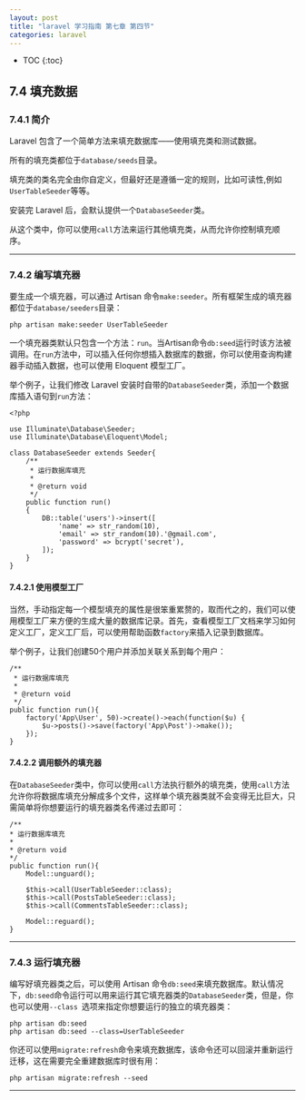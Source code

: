 ```yaml
---
layout: post
title: "laravel 学习指南 第七章 第四节"
categories: laravel
---
```


* TOC
{:toc}

## 7.4 填充数据

### 7.4.1 简介

Laravel 包含了一个简单方法来填充数据库——使用填充类和测试数据。

所有的填充类都位于`database/seeds`目录。

填充类的类名完全由你自定义，但最好还是遵循一定的规则，比如可读性,例如`UserTableSeeder`等等。

安装完 Laravel 后，会默认提供一个`DatabaseSeeder`类。

从这个类中，你可以使用`call`方法来运行其他填充类，从而允许你控制填充顺序。

-----

### 7.4.2 编写填充器

要生成一个填充器，可以通过 Artisan 命令`make:seeder`。所有框架生成的填充器都位于`database/seeders`目录：

	php artisan make:seeder UserTableSeeder

一个填充器类默认只包含一个方法：`run`。当Artisan命令`db:seed`运行时该方法被调用。在`run`方法中，可以插入任何你想插入数据库的数据，你可以使用查询构建器手动插入数据，也可以使用 Eloquent 模型工厂。

举个例子，让我们修改 Laravel 安装时自带的`DatabaseSeeder`类，添加一个数据库插入语句到`run`方法：

```
<?php

use Illuminate\Database\Seeder;
use Illuminate\Database\Eloquent\Model;

class DatabaseSeeder extends Seeder{
    /**
     * 运行数据库填充
     *
     * @return void
     */
    public function run()
    {
        DB::table('users')->insert([
            'name' => str_random(10),
            'email' => str_random(10).'@gmail.com',
            'password' => bcrypt('secret'),
        ]);
    }
}
```

#### 7.4.2.1 使用模型工厂

当然，手动指定每一个模型填充的属性是很笨重累赘的，取而代之的，我们可以使用模型工厂来方便的生成大量的数据库记录。首先，查看模型工厂文档来学习如何定义工厂，定义工厂后，可以使用帮助函数`factory`来插入记录到数据库。

举个例子，让我们创建50个用户并添加关联关系到每个用户：

```
/**
 * 运行数据库填充
 *
 * @return void
 */
public function run(){
    factory('App\User', 50)->create()->each(function($u) {
        $u->posts()->save(factory('App\Post')->make());
    });
}
```

#### 7.4.2.2 调用额外的填充器

在`DatabaseSeeder`类中，你可以使用`call`方法执行额外的填充类，使用`call`方法允许你将数据库填充分解成多个文件，这样单个填充器类就不会变得无比巨大，只需简单将你想要运行的填充器类名传递过去即可：

```
/**
* 运行数据库填充
*
* @return void
*/
public function run(){
    Model::unguard();

    $this->call(UserTableSeeder::class);
    $this->call(PostsTableSeeder::class);
    $this->call(CommentsTableSeeder::class);

    Model::reguard();
}
```
----

### 7.4.3 运行填充器

编写好填充器类之后，可以使用 Artisan 命令`db:seed`来填充数据库。默认情况下，`db:seed`命令运行可以用来运行其它填充器类的`DatabaseSeeder`类，但是，你也可以使用`--class `选项来指定你想要运行的独立的填充器类：

```
php artisan db:seed
php artisan db:seed --class=UserTableSeeder
```
你还可以使用`migrate:refresh`命令来填充数据库，该命令还可以回滚并重新运行迁移，这在需要完全重建数据库时很有用：

	php artisan migrate:refresh --seed

-----
